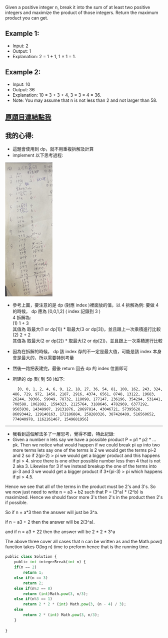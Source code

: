 Given a positive integer n, break it into the sum of at least two positive integers and maximize the product of those integers. Return the maximum product you can get.

## Example 1:

* Input: 2
* Output: 1
* Explanation: 2 = 1 + 1, 1 × 1 = 1.
## Example 2:

* Input: 10
* Output: 36
* Explanation: 10 = 3 + 3 + 4, 3 × 3 × 4 = 36.
* Note: You may assume that n is not less than 2 and not larger than 58.

## [原題目連結點我](https://leetcode.com/problems/integer-break/)
	
## 我的心得:
* 這題會使用到 dp，就不用重複拆解及計算
* implement 以下思考過程:


<img src="./image0.jpeg" width = "30%" height = "30%"/>

* 參考上圖，要注意的是 dp (對應 index )裡面放的值，以 4 拆解為例:
要做 4 的時候， dp 應為 [0,0,1,2] ( index 記錄到 3 )  
4 拆解為:  
(1) 1 + 3   
其值為 取最大(1 or dp[1]) * 取最大(3 or dp[3])，並且跟上一次乘積進行比較  
(2) 2 + 2  
其值為 取最大(2 or dp[2]) * 取最大(2 or dp[2])，並且跟上一次乘積進行比較  
* 因為在拆解的時候， dp 該 index 存的不一定是最大值，可能是該 index 本身會是最大的，所以需要特別考量

* 然後一路把表建完，最後 return 回去 dp 的 index 位置即可

* 所建的 dp 表( 到 58 )如下:

		[0, 0, 1, 2, 4, 6, 9, 12, 18, 27, 36, 54, 81, 108, 162, 243, 324, 486, 729, 972, 1458, 2187, 2916, 4374, 6561, 8748, 13122, 19683, 26244, 39366, 59049, 78732, 118098, 177147, 236196, 354294, 531441, 708588, 1062882, 1594323, 2125764, 3188646, 4782969, 6377292, 9565938, 14348907, 19131876, 28697814, 43046721, 57395628, 86093442, 129140163, 172186884, 258280326, 387420489, 516560652, 774840978, 1162261467, 1549681956]


 
 ----

* 我看到這個解法多了一層思考，覺得不錯，特此紀錄:
* Given a number n lets say we have a possible product P = p1 * p2 * ... pk. Then we notice what would happen if we could break pi up into two more terms lets say one of the terms is 2 we would get the terms pi-2 and 2 so if 2(pi-2) > pi we would get a bigger product and this happens if pi > 4. since there is one other possible number less then 4 that is not 2 aka 3. Likewise for 3 if we instead breakup the one of the terms into pi-3 and 3 we would get a bigger product if 3*(pi-3) > pi which happens if pi > 4.5.

Hence we see that all of the terms in the product must be 2's and 3's. So we now just need to write n = a3 + b2 such that P = (3^a) * (2^b) is maximized. Hence we should favor more 3's then 2's in the product then 2's if possible.  

So if n = a*3 then the answer will just be 3^a.  

if n = a3 + 2 then the answer will be 2(3^a).  

and if n = a3 + 22 then the answer will be 2 * 2 * 3^a  

The above three cover all cases that n can be written as and the Math.pow() function takes O(log n) time to preform hence that is the running time.  

```python
public class Solution {
    public int integerBreak(int n) {
	if(n == 2)
	    return 1;
	else if(n == 3)
	    return 2;
	else if(n%3 == 0)
	    return (int)Math.pow(3, n/3);
	else if(n%3 == 1)
	    return 2 * 2 * (int) Math.pow(3, (n - 4) / 3);
	else 
	    return 2 * (int) Math.pow(3, n/3);
    }

}
```
